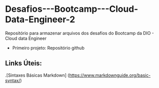 # Desafios---Bootcamp---Cloud-Data-Engineer-2
Repositório para armazenar arquivos dos desafios do Bootcamp da DIO - Cloud data Engineer
- Primeiro projeto: Repositório github



## Links Úteis:

.[Sintaxes Básicas Markdown] (https://www.markdownguide.org/basic-syntax/)
